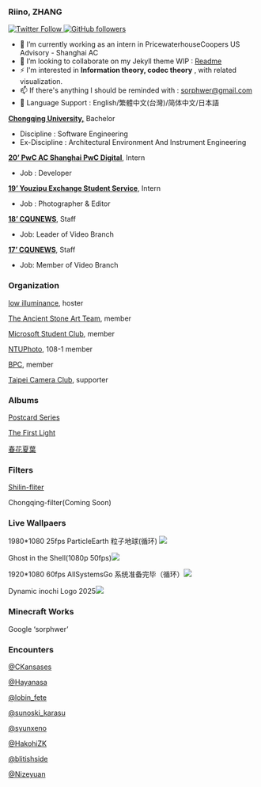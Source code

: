 ### Riino, ZHANG

 <a href="https://twitter.com/sorphwer"><img alt="Twitter Follow" src="https://img.shields.io/twitter/follow/sorphwer?style=social"></a><a href="https://github.com/sorphwer">    <img alt="GitHub followers" src="https://img.shields.io/github/followers/sorphwer?style=social"></a>

- 🔭 I’m currently working as an intern in PricewaterhouseCoopers US Advisory - Shanghai AC
- 👯 I’m looking to collaborate on my Jekyll theme WIP :  [Readme](https://riino.site/2020/03/01/welcome-to-jekyll.html)
- ⚡ I'm interested in **Information theory, codec theory** , with related visualization.
- 📫 If there's anything I should be reminded with : sorphwer@gmail.com 
- 💬 Language Support : English/繁體中文(台灣)/简体中文/日本語

[**Chongqing University,**](https://www.cqu.edu.cn/) Bachelor

- Discipline : Software Engineering
- Ex-Discipline : Architectural Environment And Instrument Engineering

[**20’ PwC AC Shanghai PwC Digital**](http://pwc.com/), Intern

- Job : Developer 

[**19’ Youzipu Exchange Student Service**](https://weibo.com/u/6186561564), Intern

- Job : Photographer & Editor

[**18’ CQUNEWS**](https://weibo.com/cqdx), Staff

- Job: Leader of Video Branch

[**17’ CQUNEWS**](https://weibo.com/cqdx), Staff

- Job: Member of Video Branch

### Organization

[low illuminance](https://li.riino.site/), hoster

[The Ancient Stone Art Team](https://weibo.com/TASArt), member

[Microsoft Student Club](http://studentclub.msra.cn/), member

[NTUPhoto](https://www.ntuphoto.tw/), 108-1 member

[BPC](https://www.weibo.com/u/6607274197), member

[Taipei Camera Club](https://www.taipeicameraclub.net/), supporter

### Albums

[Postcard Series](https://500px.com.cn/community/set/e13a3edc25ef43b980ee8a6240628495/details)

[The First Light](https://500px.com.cn/community/set/57bf603792ca44d692a5bbe9c4d50110/details)

[春花夏葉](https://500px.com.cn/community/set/de2b4a81f4844a00bdffea2be275681e/details)

### Filters

[Shilin-fliter](https://li.riino.site/shilin.html)

Chongqing-filter(Coming Soon)

### Live Wallpaers

1980*1080 25fps ParticleEarth 粒子地球(循环) <a href="https://steamcommunity.com/sharedfiles/filedetails/?id=839960893"><img src="https://img.shields.io/badge/Subscribe-36k-blue"></a>

Ghost in the Shell(1080p 50fps)<a href="https://steamcommunity.com/sharedfiles/filedetails/?id=1334681101"><img src="https://img.shields.io/badge/Subscribe-28k-blue"></a>

1920*1080 60fps AllSystemsGo 系统准备完毕（循环）<a href="https://steamcommunity.com/sharedfiles/filedetails/?id=847018742"><img src="https://img.shields.io/badge/Subscribe-1830-blue"></a>

Dynamic inochi Logo 2025<a href="https://steamcommunity.com/sharedfiles/filedetails/?id=2212029024"><img src="https://img.shields.io/badge/Subscribe-81-blue"></a>

### Minecraft Works

Google ‘sorphwer’

### Encounters

[@CKansases](https://twitter.com/CKansases)

[@Hayanasa](https://twitter.com/Hayanasa)

[@lobin_fete](https://twitter.com/lobin_fete)

[@sunoski_karasu ](https://twitter.com/sunoski_karasu)

[@syunxeno ](https://twitter.com/syunxeno)

[@HakohiZK ](https://twitter.com/HakohiZK)

[@blitishside ](https://twitter.com/CKansases)

[@Nizeyuan ](https://twitter.com/Nizeyuan)

